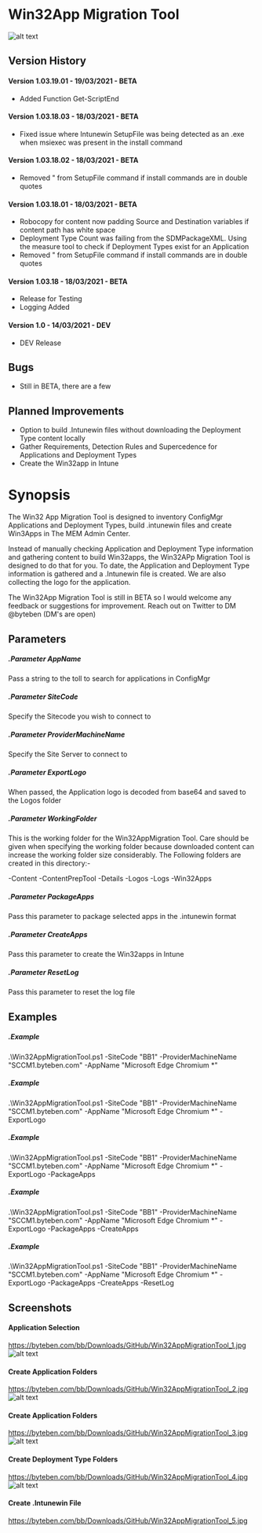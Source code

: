 # Win32App Migration Tool
 
 ![alt text](https://byteben.com/bb/Downloads/GitHub/Win32AppMigrationTool_1.jpg)  
   
## Version History  
  
#### Version 1.03.19.01 - 19/03/2021 - BETA    
- Added Function Get-ScriptEnd  
  
#### Version 1.03.18.03 - 18/03/2021 - BETA   
- Fixed issue where Intunewin SetupFile was being detected as an .exe when msiexec was present in the install command  
  
#### Version 1.03.18.02 - 18/03/2021 - BETA   
- Removed " from SetupFile command if install commands are in double quotes  
  
#### Version 1.03.18.01 - 18/03/2021  - BETA  
- Robocopy for content now padding Source and Destination variables if content path has white space  
- Deployment Type Count was failing from the SDMPackageXML. Using the measure tool to check if Deployment Types exist for an Application  
- Removed " from SetupFile command if install commands are in double quotes  
  
#### Version 1.03.18 - 18/03/2021  - BETA
- Release for Testing  
- Logging Added  

#### Version 1.0 - 14/03/2021 - DEV  
- DEV Release  

## Bugs  
  
- Still in BETA, there are a few
  
## Planned Improvements  
  
- Option to build .Intunewin files without downloading the Deployment Type content locally
- Gather Requirements, Detection Rules and Supercedence for Applications and Deployment Types
- Create the Win32app in Intune 
  
# Synopsis  
  
The Win32 App Migration Tool is designed to inventory ConfigMgr Applications and Deployment Types, build .intunewin files and create Win3Apps in The MEM Admin Center.  
  
Instead of manually checking Application and Deployment Type information and gathering content to build Win32apps, the Win32APp Migration Tool is designed to do that for you. To date, the Application and Deployment Type information is gathered and a .Intunewin file is created. We are also collecting the logo for the application.  
  
The Win32App Migration Tool is still in BETA so I would welcome any feedback or suggestions for improvement. Reach out on Twitter to DM @byteben (DM's are open)  
  
## Parameters  
  
##### .Parameter AppName
Pass a string to the toll to search for applications in ConfigMgr

##### .Parameter SiteCode
Specify the Sitecode you wish to connect to

##### .Parameter ProviderMachineName
Specify the Site Server to connect to

##### .Parameter ExportLogo
When passed, the Application logo is decoded from base64 and saved to the Logos folder

##### .Parameter WorkingFolder
This is the working folder for the Win32AppMigration Tool. Care should be given when specifying the working folder because downloaded content can increase the working folder size considerably. The Following folders are created in this directory:-

-Content
-ContentPrepTool
-Details
-Logos
-Logs
-Win32Apps

##### .Parameter PackageApps
Pass this parameter to package selected apps in the .intunewin format

##### .Parameter CreateApps
Pass this parameter to create the Win32apps in Intune

##### .Parameter ResetLog
Pass this parameter to reset the log file

## Examples  
  
##### .Example
.\Win32AppMigrationTool.ps1 -SiteCode "BB1" -ProviderMachineName "SCCM1.byteben.com" -AppName "Microsoft Edge Chromium *"

##### .Example
.\Win32AppMigrationTool.ps1 -SiteCode "BB1" -ProviderMachineName "SCCM1.byteben.com" -AppName "Microsoft Edge Chromium *" -ExportLogo

##### .Example
.\Win32AppMigrationTool.ps1 -SiteCode "BB1" -ProviderMachineName "SCCM1.byteben.com" -AppName "Microsoft Edge Chromium *" -ExportLogo -PackageApps

##### .Example
.\Win32AppMigrationTool.ps1 -SiteCode "BB1" -ProviderMachineName "SCCM1.byteben.com" -AppName "Microsoft Edge Chromium *" -ExportLogo -PackageApps -CreateApps

##### .Example
.\Win32AppMigrationTool.ps1 -SiteCode "BB1" -ProviderMachineName "SCCM1.byteben.com" -AppName "Microsoft Edge Chromium *" -ExportLogo -PackageApps -CreateApps -ResetLog
  
## Screenshots  
  
#### Application Selection   
https://byteben.com/bb/Downloads/GitHub/Win32AppMigrationTool_1.jpg  
![alt text](https://byteben.com/bb/Downloads/GitHub/Win32AppMigrationTool_1.jpg)  
  
#### Create Application Folders  
https://byteben.com/bb/Downloads/GitHub/Win32AppMigrationTool_2.jpg  
![alt text](https://byteben.com/bb/Downloads/GitHub/Win32AppMigrationTool_2.jpg)  
  
#### Create Application Folders  
https://byteben.com/bb/Downloads/GitHub/Win32AppMigrationTool_3.jpg  
![alt text](https://byteben.com/bb/Downloads/GitHub/Win32AppMigrationTool_3.jpg)  
  
#### Create Deployment Type Folders  
https://byteben.com/bb/Downloads/GitHub/Win32AppMigrationTool_4.jpg  
![alt text](https://byteben.com/bb/Downloads/GitHub/Win32AppMigrationTool_4.jpg)  

#### Create .Intunewin File  
https://byteben.com/bb/Downloads/GitHub/Win32AppMigrationTool_5.jpg  
